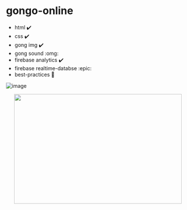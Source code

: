 # gongo-online

* html :heavy_check_mark:
* css :heavy_check_mark:
* gong img :heavy_check_mark:
* gong sound :omg:
* firebase analytics :heavy_check_mark:
* firebase realtime-databse :epic:
* best-practices :grimacing:

![image](https://user-images.githubusercontent.com/5923706/75611732-dc727080-5afb-11ea-92d7-ec66330fd58e.png)
<p align="center">
  <img width="460" height="300" src="https://user-images.githubusercontent.com/5923706/75611798-68849800-5afc-11ea-801f-b732fe9110df.gif">
</p>
